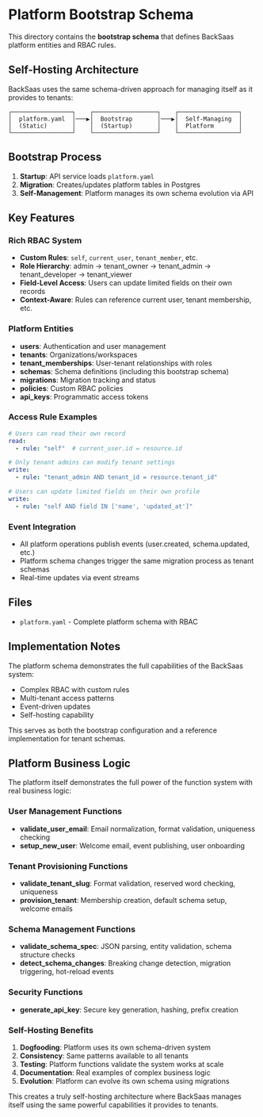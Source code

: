 # Platform Bootstrap Schema

This directory contains the **bootstrap schema** that defines BackSaas platform entities and RBAC rules.

## Self-Hosting Architecture

BackSaas uses the same schema-driven approach for managing itself as it provides to tenants:

```
┌─────────────────┐    ┌──────────────────┐    ┌─────────────────┐
│  platform.yaml  │───▶│  Bootstrap       │───▶│  Self-Managing  │
│  (Static)       │    │  (Startup)       │    │  Platform       │
└─────────────────┘    └──────────────────┘    └─────────────────┘
```

## Bootstrap Process

1. **Startup**: API service loads `platform.yaml`
2. **Migration**: Creates/updates platform tables in Postgres
3. **Self-Management**: Platform manages its own schema evolution via API

## Key Features

### Rich RBAC System
- **Custom Rules**: `self`, `current_user`, `tenant_member`, etc.
- **Role Hierarchy**: admin → tenant_owner → tenant_admin → tenant_developer → tenant_viewer
- **Field-Level Access**: Users can update limited fields on their own records
- **Context-Aware**: Rules can reference current user, tenant membership, etc.

### Platform Entities
- **users**: Authentication and user management
- **tenants**: Organizations/workspaces
- **tenant_memberships**: User-tenant relationships with roles
- **schemas**: Schema definitions (including this bootstrap schema)
- **migrations**: Migration tracking and status
- **policies**: Custom RBAC policies
- **api_keys**: Programmatic access tokens

### Access Rule Examples

```yaml
# Users can read their own record
read:
  - rule: "self"  # current_user.id = resource.id

# Only tenant admins can modify tenant settings
write:
  - rule: "tenant_admin AND tenant_id = resource.tenant_id"

# Users can update limited fields on their own profile
write:
  - rule: "self AND field IN ['name', 'updated_at']"
```

### Event Integration
- All platform operations publish events (user.created, schema.updated, etc.)
- Platform schema changes trigger the same migration process as tenant schemas
- Real-time updates via event streams

## Files

- `platform.yaml` - Complete platform schema with RBAC

## Implementation Notes

The platform schema demonstrates the full capabilities of the BackSaas system:
- Complex RBAC with custom rules
- Multi-tenant access patterns
- Event-driven updates
- Self-hosting capability

This serves as both the bootstrap configuration and a reference implementation for tenant schemas.

## Platform Business Logic

The platform itself demonstrates the full power of the function system with real business logic:

### User Management Functions
- **validate_user_email**: Email normalization, format validation, uniqueness checking
- **setup_new_user**: Welcome email, event publishing, user onboarding

### Tenant Provisioning Functions  
- **validate_tenant_slug**: Format validation, reserved word checking, uniqueness
- **provision_tenant**: Membership creation, default schema setup, welcome emails

### Schema Management Functions
- **validate_schema_spec**: JSON parsing, entity validation, schema structure checks
- **detect_schema_changes**: Breaking change detection, migration triggering, hot-reload events

### Security Functions
- **generate_api_key**: Secure key generation, hashing, prefix creation

### Self-Hosting Benefits

1. **Dogfooding**: Platform uses its own schema-driven system
2. **Consistency**: Same patterns available to all tenants
3. **Testing**: Platform functions validate the system works at scale
4. **Documentation**: Real examples of complex business logic
5. **Evolution**: Platform can evolve its own schema using migrations

This creates a truly self-hosting architecture where BackSaas manages itself using the same powerful capabilities it provides to tenants.
